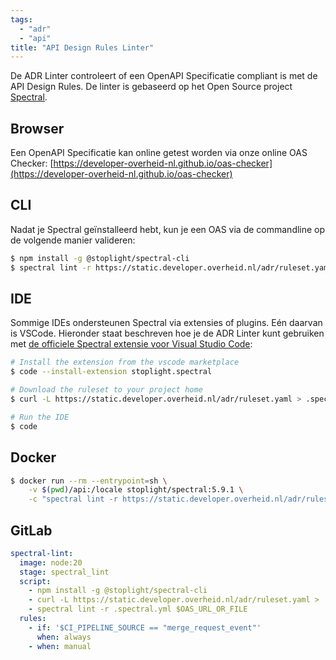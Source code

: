 ```yaml
---
tags:
  - "adr"
  - "api"
title: "API Design Rules Linter"
---
```


De ADR Linter controleert of een OpenAPI Specificatie compliant is met de API Design Rules. De linter is gebaseerd op het Open Source project [Spectral](https://github.com/stoplightio/spectral).

## Browser

Een OpenAPI Specificatie kan online getest worden via onze online OAS Checker: [https://developer-overheid-nl.github.io/oas-checker](https://developer-overheid-nl.github.io/oas-checker)

## CLI

Nadat je Spectral geïnstalleerd hebt, kun je een OAS via de commandline op de volgende manier valideren:

```bash
$ npm install -g @stoplight/spectral-cli
$ spectral lint -r https://static.developer.overheid.nl/adr/ruleset.yaml $OAS_URL_OR_FILE
```

## IDE

Sommige IDEs ondersteunen Spectral via extensies of plugins. Eén daarvan is VSCode. Hieronder staat beschreven hoe je de ADR Linter kunt gebruiken met [de officiele Spectral extensie voor Visual Studio Code](https://github.com/stoplightio/vscode-spectral):

```bash
# Install the extension from the vscode marketplace
$ code --install-extension stoplight.spectral

# Download the ruleset to your project home
$ curl -L https://static.developer.overheid.nl/adr/ruleset.yaml > .spectral.yml

# Run the IDE
$ code
```

## Docker

```bash
$ docker run --rm --entrypoint=sh \
    -v $(pwd)/api:/locale stoplight/spectral:5.9.1 \
    -c "spectral lint -r https://static.developer.overheid.nl/adr/ruleset.yaml"
```

## GitLab

```yaml
spectral-lint:
  image: node:20
  stage: spectral_lint
  script:
    - npm install -g @stoplight/spectral-cli
    - curl -L https://static.developer.overheid.nl/adr/ruleset.yaml > .spectral.yml
    - spectral lint -r .spectral.yml $OAS_URL_OR_FILE
  rules:
    - if: '$CI_PIPELINE_SOURCE == "merge_request_event"'
      when: always
    - when: manual
```
